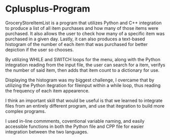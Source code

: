 # Cplusplus-Program

GroceryStoreItemList is a program that utilizes Python and C++ integration to produce a list of all item purchases and how many of those items were purchased. It also allows the user to check how many of a specific item was purchased in a given day. Lastly, it can also produces a text-based histogram of the number of each item that was purchased for better depiction if the user so chooses.

By utilizing WHILE and SWITCH loops for the menu, along with the Python integration reading from the input file, the user can search for a item, verifys the number of said item, then adds that item count to a dictionary for use.

Displaying the histogram was my biggest challenge, I overcame that by utilizing the Python itegration for fileinput within a while loop, thus reading the frequency of each item appearence.

I think an important skill that would be useful is that we learned to integrate files from an entirely different program, and use that itegration to build more complex programs.

I used in-line commments, coventional variable naming, and easily accessible functions in both the Python file and CPP file for easier integration between the two languages.
